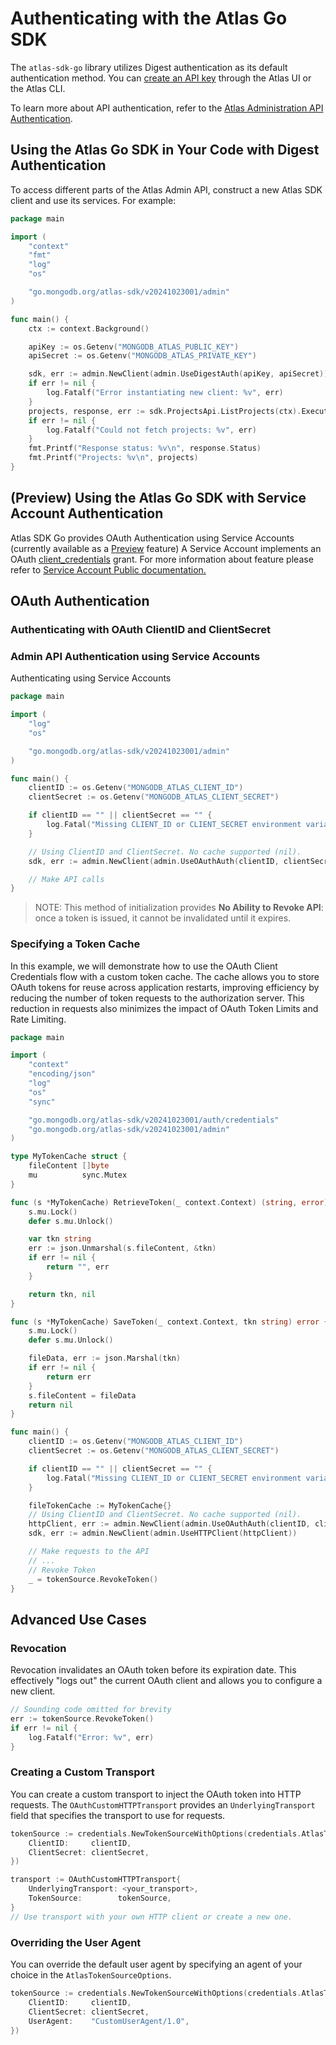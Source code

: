 # Authenticating with the Atlas Go SDK

The `atlas-sdk-go` library utilizes Digest authentication as its default authentication method.
You can [create an API key](https://www.mongodb.com/docs/atlas/configure-api-access/#create-an-api-key-in-an-organization) through the Atlas UI or the Atlas CLI.

To learn more about API authentication, refer to the [Atlas Administration API Authentication](https://www.mongodb.com/docs/atlas/api/api-authentication).

## Using the Atlas Go SDK in Your Code with Digest Authentication

To access different parts of the Atlas Admin API, construct a new Atlas SDK client and use its services. For example:

```go
package main

import (
	"context"
	"fmt"
	"log"
	"os"

	"go.mongodb.org/atlas-sdk/v20241023001/admin"
)

func main() {
	ctx := context.Background()

	apiKey := os.Getenv("MONGODB_ATLAS_PUBLIC_KEY")
	apiSecret := os.Getenv("MONGODB_ATLAS_PRIVATE_KEY")

	sdk, err := admin.NewClient(admin.UseDigestAuth(apiKey, apiSecret))
	if err != nil {
		log.Fatalf("Error instantiating new client: %v", err)
	}
	projects, response, err := sdk.ProjectsApi.ListProjects(ctx).Execute()
	if err != nil {
		log.Fatalf("Could not fetch projects: %v", err)
	}
	fmt.Printf("Response status: %v\n", response.Status)
	fmt.Printf("Projects: %v\n", projects)
}
```

## (Preview) Using the Atlas Go SDK with Service Account Authentication

Atlas SDK Go provides OAuth Authentication using Service Accounts (currently available as a [Preview](https://www.mongodb.com/resources/beta-programs) feature)
A Service Account implements an OAuth [client_credentials](https://oauth.net/2/grant-types/client-credentials) grant.
For more information about feature please refer to [Service Account Public documentation.](https://www.mongodb.com/docs/atlas/api/service-accounts-overview/)

## OAuth Authentication

### Authenticating with OAuth ClientID and ClientSecret

### Admin API Authentication using Service Accounts

Authenticating using Service Accounts

```go
package main

import (
	"log"
	"os"

	"go.mongodb.org/atlas-sdk/v20241023001/admin"
)

func main() {
	clientID := os.Getenv("MONGODB_ATLAS_CLIENT_ID")
	clientSecret := os.Getenv("MONGODB_ATLAS_CLIENT_SECRET")

	if clientID == "" || clientSecret == "" {
		log.Fatal("Missing CLIENT_ID or CLIENT_SECRET environment variables")
	}

	// Using ClientID and ClientSecret. No cache supported (nil).
	sdk, err := admin.NewClient(admin.UseOAuthAuth(clientID, clientSecret, nil))

	// Make API calls
}
```

> NOTE: This method of initialization provides **No Ability to Revoke API**: once a token is issued, it cannot be invalidated until it expires.

### Specifying a Token Cache

In this example, we will demonstrate how to use the OAuth Client Credentials flow with a custom token cache.
The cache allows you to store OAuth tokens for reuse across application restarts, improving efficiency by reducing the number of token requests to the authorization server. This reduction in requests also minimizes the impact of OAuth Token Limits and Rate Limiting.

```go
package main

import (
	"context"
	"encoding/json"
	"log"
	"os"
	"sync"

	"go.mongodb.org/atlas-sdk/v20241023001/auth/credentials"
	"go.mongodb.org/atlas-sdk/v20241023001/admin"
)

type MyTokenCache struct {
	fileContent []byte
	mu          sync.Mutex
}

func (s *MyTokenCache) RetrieveToken(_ context.Context) (string, error) {
	s.mu.Lock()
	defer s.mu.Unlock()

	var tkn string
	err := json.Unmarshal(s.fileContent, &tkn)
	if err != nil {
		return "", err
	}

	return tkn, nil
}

func (s *MyTokenCache) SaveToken(_ context.Context, tkn string) error {
	s.mu.Lock()
	defer s.mu.Unlock()

	fileData, err := json.Marshal(tkn)
	if err != nil {
		return err
	}
	s.fileContent = fileData
	return nil
}

func main() {
	clientID := os.Getenv("MONGODB_ATLAS_CLIENT_ID")
	clientSecret := os.Getenv("MONGODB_ATLAS_CLIENT_SECRET")

	if clientID == "" || clientSecret == "" {
		log.Fatal("Missing CLIENT_ID or CLIENT_SECRET environment variables")
	}

	fileTokenCache := MyTokenCache{}
	// Using ClientID and ClientSecret. No cache supported (nil).
	httpClient, err := admin.NewClient(admin.UseOAuthAuth(clientID, clientSecret, fileTokenCache))
	sdk, err := admin.NewClient(admin.UseHTTPClient(httpClient))

	// Make requests to the API
	// ...
	// Revoke Token
	_ = tokenSource.RevokeToken()
}
```

## Advanced Use Cases

### Revocation

Revocation invalidates an OAuth token before its expiration date. This effectively "logs out" the current OAuth client and allows you to configure a new client.

```go
// Sounding code omitted for brevity 
err := tokenSource.RevokeToken()
if err != nil {
	log.Fatalf("Error: %v", err)
}
```

### Creating a Custom Transport

You can create a custom transport to inject the OAuth token into HTTP requests. 
The `OAuthCustomHTTPTransport` provides an `UnderlyingTransport` field that specifies the transport to use for requests.

```go
tokenSource := credentials.NewTokenSourceWithOptions(credentials.AtlasTokenSourceOptions{
	ClientID:     clientID,
	ClientSecret: clientSecret,
})

transport := OAuthCustomHTTPTransport{
	UnderlyingTransport: <your_transport>,
	TokenSource:        tokenSource,
}
// Use transport with your own HTTP client or create a new one.
```

### Overriding the User Agent

You can override the default user agent by specifying an agent of your choice in the `AtlasTokenSourceOptions`.

```go
tokenSource := credentials.NewTokenSourceWithOptions(credentials.AtlasTokenSourceOptions{
	ClientID:     clientID,
	ClientSecret: clientSecret,
	UserAgent:    "CustomUserAgent/1.0",
})
```
